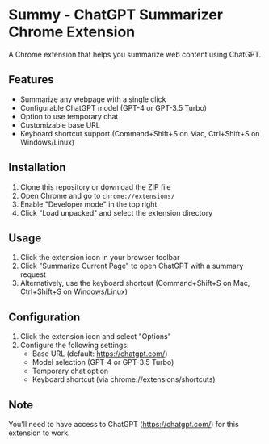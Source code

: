 # Summy - ChatGPT Summarizer Chrome Extension

A Chrome extension that helps you summarize web content using ChatGPT.

## Features

- Summarize any webpage with a single click
- Configurable ChatGPT model (GPT-4 or GPT-3.5 Turbo)
- Option to use temporary chat
- Customizable base URL
- Keyboard shortcut support (Command+Shift+S on Mac, Ctrl+Shift+S on Windows/Linux)

## Installation

1. Clone this repository or download the ZIP file
2. Open Chrome and go to `chrome://extensions/`
3. Enable "Developer mode" in the top right
4. Click "Load unpacked" and select the extension directory

## Usage

1. Click the extension icon in your browser toolbar
2. Click "Summarize Current Page" to open ChatGPT with a summary request
3. Alternatively, use the keyboard shortcut (Command+Shift+S on Mac, Ctrl+Shift+S on Windows/Linux)

## Configuration

1. Click the extension icon and select "Options"
2. Configure the following settings:
   - Base URL (default: https://chatgpt.com/)
   - Model selection (GPT-4 or GPT-3.5 Turbo)
   - Temporary chat option
   - Keyboard shortcut (via chrome://extensions/shortcuts)

## Note

You'll need to have access to ChatGPT (https://chatgpt.com/) for this extension to work. 